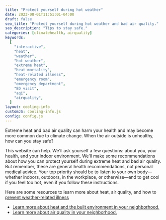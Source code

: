 ```yaml
---
title: "Protect yourself during hot weather"
date: 2023-08-01T11:51:01-04:00
draft: false
seo_title: "Protect yourself during hot weather and bad air quality."
seo_description: "Tips to stay safe."
categories: [climatehealth, airquality]
keywords:
  [
    "interactive",
    "heat",
    "weather",
    "hot weather",
    "extreme heat",
    "heat mortality",
    "heat-related illness",
    "emergency room",
    "emergency department",
    "ED visit",
    "aqi",
    "airquality",
  ]
layout: cooling-info
customJS: cooling-info.js
config: config.js
---
```


Extreme heat and bad air quality can harm your health and may become more common due to climate change. When the air outside is unhealthy, how can you stay safe?

This website can help. We'll ask yourself a few questions: about you, your health, and your indoor environment. We'll make some recommendations about how you can protect yourself during extreme heat and bad air quality. But remember, these are general health recommendations, not personal medical advice. Your top priority should be to listen to your own body—whether indoors, outdoors, in the workplace, or otherwise—and to get cool if you feel too hot, even if you follow these instructions.

Here are some resources to learn more about heat, air quality, and how to <a href="https://www.nyc.gov/site/doh/health/emergency-preparedness/emergencies-extreme-weather-heat.page#:~:text=Signs%20of%20Heat%20Illness&text=Heat%20stroke%20occurs%20when%20the,Confusion%2C%20hallucinations%20and%20disorientation"> prevent weather-related illness </a>

<ul>
<li> <a href="https://a816-dohbesp.nyc.gov/IndicatorPublic/key-topics/climatehealth/hvi/"> Learn more about heat and the built environment in your neighborhood. </a></li>
<li> <a href="https://a816-dohbesp.nyc.gov/IndicatorPublic/key-topics/airquality/realtime/"> Learn more about air quality in your neighborhood.</a> </li>
</ul>
